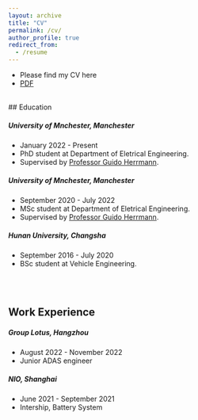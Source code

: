 ```yaml
---
layout: archive
title: "CV"
permalink: /cv/
author_profile: true
redirect_from:
  - /resume
---
```

* Please find my CV here
* [PDF](/files/CV_Guolin_202305.pdf)

<br>
## Education

##### University of Mnchester, Manchester

* January 2022 - Present
* PhD student at Department of Eletrical Engineering.
* Supervised by <a href="https://research.manchester.ac.uk/en/persons/guido.herrmann">Professor Guido Herrmann</a>.

##### University of Mnchester, Manchester

* September 2020 - July 2022
* MSc student at Department of Eletrical Engineering.
* Supervised by <a href="https://research.manchester.ac.uk/en/persons/guido.herrmann">Professor Guido Herrmann</a>.

##### Hunan University, Changsha
* September 2016 - July 2020
* BSc student at Vehicle Engineering.

<br>
<br>

## Work Experience

##### Group Lotus, Hangzhou

* August 2022 - November 2022
* Junior ADAS engineer

##### NIO, Shanghai 

* June 2021 - September 2021
* Intership, Battery System
